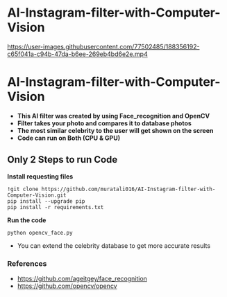# AI-Instagram-filter-with-Computer-Vision


https://user-images.githubusercontent.com/77502485/188356192-c65f041a-c94b-47da-b6ee-269eb4bd6e2e.mp4


# AI-Instagram-filter-with-Computer-Vision
* **This AI filter was created by using Face_recognition and OpenCV**
* **Filter takes your photo and compares it to database photos**
* **The most similar celebrity to the user will get shown on the screen**
* **Code can run on Both (CPU & GPU)**

## Only 2 Steps to run Code

**Install requesting files**
```
!git clone https://github.com/muratali016/AI-Instagram-filter-with-Computer-Vision.git
pip install --upgrade pip
pip install -r requirements.txt
```

**Run the code**
```
python opencv_face.py
```
* You can extend the celebrity database to get more accurate results

### References
* https://github.com/ageitgey/face_recognition
* https://github.com/opencv/opencv
